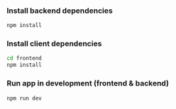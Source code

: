 ### Install backend dependencies

```bash
npm install
```

### Install client dependencies

```bash
cd frontend
npm install
```

### Run app in development (frontend & backend)

```bash
npm run dev
```
